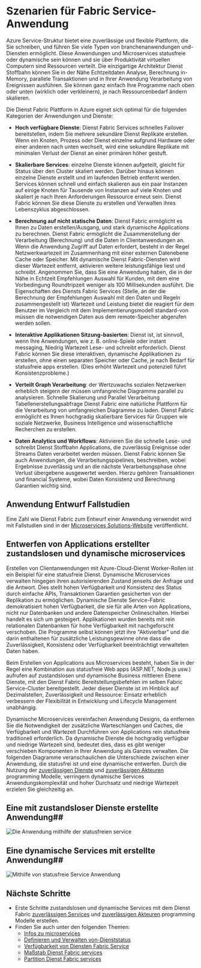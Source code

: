 <properties
   pageTitle="Anwendungsszenarien und Entwurf | Microsoft Azure"
   description="Übersicht über die Kategorien von Applications der Cloud Service-Struktur. Behandelt Entwurf der Anwendung, die statusbehaftete und statusfreie Services verwendet."
   services="service-fabric"
   documentationCenter=".net"
   authors="msfussell"
   manager="timlt"
   editor=""/>

<tags
   ms.service="service-fabric"
   ms.devlang="dotnet"
   ms.topic="article"
   ms.tgt_pltfrm="NA"
   ms.workload="NA"
   ms.date="10/22/2016"
   ms.author="mfussell"/>

# <a name="service-fabric-application-scenarios"></a>Szenarien für Fabric Service-Anwendung

Azure Service-Struktur bietet eine zuverlässige und flexible Plattform, die Sie schreiben, und führen Sie viele Typen von branchenanwendungen und-Diensten ermöglicht. Diese Anwendungen und Microservices statusfreie oder dynamische sein können und sie über Produktivität virtuellen Computern sind Ressourcen verteilt. Die einzigartige Architektur Dienst Stoffbahn können Sie in der Nähe Echtzeitdaten Analyse, Berechnung in-Memory, parallele Transaktionen und in Ihrer Anwendung Verarbeitung von Ereignissen ausführen. Sie können ganz einfach Ihre Programme nach oben oder unten (wirklich oder verkleinern), je nach Ressourcenbedarf ändern skalieren.

Die Dienst Fabric Plattform in Azure eignet sich optimal für die folgenden Kategorien der Anwendungen und Dienste:

- **Hoch verfügbare Dienste**: Dienst Fabric Services schnelles Failover bereitstellen, indem Sie mehrere sekundäre Dienst Replikate erstellen. Wenn ein Knoten, Prozess oder Dienst einzelne aufgrund Hardware oder einer anderen nach unten wechselt, wird eine sekundäre Replikate mit minimalen Verlust der Dienst an einer primären höher gestuft.

- **Skalierbare Services**: einzelne Dienste können aufgeteilt, gleicht für Status über den Cluster skaliert werden. Darüber hinaus können einzelne Dienste erstellt und im laufenden Betrieb entfernt werden. Services können schnell und einfach skalieren aus ein paar Instanzen auf einige Knoten für Tausende von Instanzen auf viele Knoten und skaliert je nach Ihren Anforderungen Ressource erneut sein. Dienst Fabric können Sie diese Dienste zu erstellen und Verwalten ihres Lebenszyklus abgeschlossen.

- **Berechnung auf nicht statische Daten**: Dienst Fabric ermöglicht es Ihnen zu Daten erstellen/Ausgang, und stark dynamische Applications zu berechnen. Dienst Fabric ermöglicht die Zusammenstellung der Verarbeitung (Berechnung) und die Daten in Clientanwendungen an. Wenn die Anwendung Zugriff auf Daten erfordert, besteht in der Regel Netzwerkwartezeit im Zusammenhang mit einer externen Datenebene Cache oder Speicher. Mit dynamische Dienst Fabric-Diensten wird dieser Wartezeit entfernt, aktivieren weitere leistungsfähige liest und schreibt. Angenommen Sie, dass Sie eine Anwendung haben, die in der Nähe in Echtzeit Empfehlungen Auswahl für Kunden, mit dem eine Vorbedingung Roundtripzeit weniger als 100 Millisekunden ausführt. Die Eigenschaften des Diensts Fabric Services (Stelle, an der die Berechnung der Empfehlungen Auswahl mit den Daten und Regeln zusammengestellt ist) Wartezeit und Leistung bietet die reagiert für dem Benutzer im Vergleich mit dem Implementierungsmodell standard-von müssen die notwendigen Daten aus dem remote-Speicher abgerufen werden sollen.  

- **Interaktive Applikationen Sitzung-basierten**: Dienst ist, ist sinnvoll, wenn Ihre Anwendungen, wie z. B. online-Spiele oder instant messaging, Niedrig Wartezeit Lese- und schreibt erforderlich. Dienst Fabric können Sie diese interaktiven, dynamische Applikationen zu erstellen, ohne einen separaten Speicher oder Cache, je nach Bedarf für statusfreie apps erstellen. (Dies erhöht Wartezeit und potenziell führt Konsistenzprobleme.)

- **Verteilt Graph Verarbeitung**: der Wertzuwachs sozialen Netzwerken erheblich steigern der müssen umfangreiche Diagramme parallel zu analysieren. Schnelle Skalierung und Parallel Verarbeitung Tabellenerstellungsabfrage Dienst Fabric eine natürliche Plattform für die Verarbeitung von umfangreichen Diagramme zu laden. Dienst Fabric ermöglicht es Ihnen hochgradig skalierbare Services für Gruppen wie soziale Netzwerke, Business Intelligence und wissenschaftliche Recherchen zu erstellen.

- **Daten Analytics und Workflows**: Aktivieren Sie die schnelle Lese- und schreibt Dienst Stoffbahn Applications, die zuverlässig Ereignisse oder Streams Daten verarbeitet werden müssen. Dienst Fabric können Sie auch Anwendungen, die Verarbeitungspipelines, beschreiben, wobei Ergebnisse zuverlässig und an die nächste Verarbeitungsphase ohne Verlust übergebene ausgewertet werden. Hierzu gehören Transaktionen und financial Systeme, wobei Daten Konsistenz und Berechnung Garantien wichtig sind.

## <a name="application-design-case-studies"></a>Anwendung Entwurf Fallstudien
Eine Zahl wie Dienst Fabric zum Entwurf einer Anwendung verwendet wird mit Fallstudien sind in der [Microservices Solutions-Website](https://azure.microsoft.com/solutions/microservice-applications/) veröffentlicht.

## <a name="design-applications-composed-of-stateless-and-stateful-microservices"></a>Entwerfen von Applications erstellter zustandslosen und dynamische microservices
Erstellen von Clientanwendungen mit Azure-Cloud-Dienst Worker-Rollen ist ein Beispiel für eine statusfreie Dienst. Dynamische Microservices verwalten hingegen ihren autorisierenden Zustand jenseits der Anfrage und die Antwort. Dies stellt hohen Verfügbarkeit und Konsistenz des Status durch einfache APIs, Transaktionen Garantien gesicherten von der Replikation zu ermöglichen. Dynamische Dienste Service-Fabric demokratisiert hohen Verfügbarkeit, die sie für alle Arten von Applications, nicht nur Datenbanken und andere Datenspeicher Onlineschalten. Hierbei handelt es sich um gesteigert. Applikationen wurden bereits mit rein relationalen Datenbanken für hohe Verfügbarkeit mit nachgeforscht verschoben. Die Programme selbst können jetzt ihre "Aktivierbar" und die darin enthaltenen für zusätzliche Leistungsgewinne ohne dass die Zuverlässigkeit, Konsistenz oder Verfügbarkeit beeinträchtigt verwalteten Daten haben.

Beim Erstellen von Applications aus Microservices besteht, haben Sie in der Regel eine Kombination aus statusfreie Web apps (ASP.NET, Node.js usw.) aufrufen auf zustandslosen und dynamische Business mittleren Ebene Dienste, mit den Dienst Fabric Bereitstellungsbefehlen im selben Fabric Service-Cluster bereitgestellt. Jeder dieser Dienste ist im Hinblick auf Dezimalstellen, Zuverlässigkeit und Ressource: Einsatz erheblich verbessern der Flexibilität in Entwicklung und Lifecycle Management unabhängig.

Dynamische Microservices vereinfachen Anwendung Designs, da entfernen Sie die Notwendigkeit der zusätzliche Warteschlangen und Caches, die Verfügbarkeit und Wartezeit Durchführen von Applications rein statusfreie traditionell erforderlich. Da dynamische Dienste die hochgradig verfügbar und niedrige Wartezeit sind, bedeutet dies, dass es gibt weniger verschieben Komponenten in Ihrer Anwendung als Ganzes verwalten. Die folgenden Diagramme veranschaulichen die Unterschiede zwischen einer Anwendung, die statusfrei ist und eine dynamische entwerfen. Durch die Nutzung der [zuverlässigen Dienste](service-fabric-reliable-services-introduction.md) und [zuverlässigen Akteuren](service-fabric-reliable-actors-introduction.md) programming Modelle, verringern dynamische Services Anwendungskomplexität und hoher Durchsatz und niedrige Wartezeit erzielen Sie gleichzeitig an.


## <a name="an-application-built-using-stateless-services"></a>Eine mit zustandsloser Dienste erstellte Anwendung##
![Die Anwendung mithilfe der statusfreien service][Image1]

## <a name="an-application-built-using-stateful-services"></a>Eine dynamische Services mit erstellte Anwendung##
![Mithilfe von statusfreie Service Anwendung][Image2]

<!--Every topic should have next steps and links to the next logical set of content to keep the customer engaged-->
## <a name="next-steps"></a>Nächste Schritte

* Erste Schritte zustandslosen und dynamische Services mit dem Dienst Fabric [zuverlässigen Services](service-fabric-reliable-services-quick-start.md) und [zuverlässigen Akteuren](service-fabric-reliable-actors-get-started.md) programming Modelle erstellen.
* Finden Sie auch unter den folgenden Themen:
    * [Infos zu microservices](service-fabric-overview-microservices.md)
    * [Definieren und Verwalten von-Dienststatus](service-fabric-concepts-state.md)
    * [Verfügbarkeit von Diensten Fabric Service](service-fabric-availability-services.md)
    * [Maßstab Dienst Fabric services](service-fabric-concepts-scalability.md)
    * [Partition Dienst Fabric services](service-fabric-concepts-partitioning.md)

[Image1]: media/service-fabric-application-scenarios/AppwithStatelessServices.jpg
[Image2]: media/service-fabric-application-scenarios/AppwithStatefulServices.jpg
